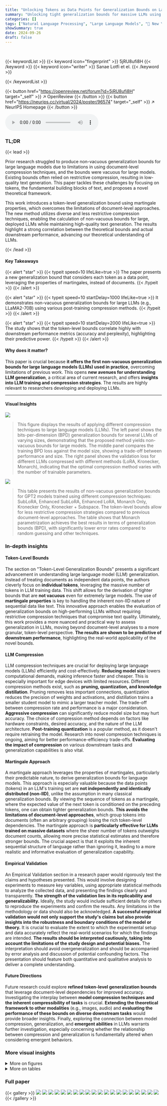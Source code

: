 ```yaml
---
title: "Unlocking Tokens as Data Points for Generalization Bounds on Larger Language Models"
summary: "Unlocking tight generalization bounds for massive LLMs using a novel token-level approach."
categories: []
tags: ["Natural Language Processing", "Large Language Models", "🏢 New York University",]
showSummary: true
date: 2024-09-26
draft: false
---
```


<br>

{{< keywordList >}}
{{< keyword icon="fingerprint" >}} 5jRU8ufi8H {{< /keyword >}}
{{< keyword icon="writer" >}} Sanae Lotfi et el. {{< /keyword >}}
 
{{< /keywordList >}}

{{< button href="https://openreview.net/forum?id=5jRU8ufi8H" target="_self" >}}
↗ OpenReview
{{< /button >}}
{{< button href="https://neurips.cc/virtual/2024/poster/96574" target="_self" >}}
↗ NeurIPS Homepage
{{< /button >}}


<audio controls>
    <source src="https://ai-paper-reviewer.com/5jRU8ufi8H/podcast.wav" type="audio/wav">
    Your browser does not support the audio element.
</audio>


### TL;DR


{{< lead >}}

Prior research struggled to produce non-vacuous generalization bounds for large language models due to limitations in using document-level compression techniques, and the bounds were vacuous for large models. Existing bounds often relied on restrictive compression, resulting in low-quality text generation.  This paper tackles these challenges by focusing on tokens, the fundamental building blocks of text, and proposes a novel theoretical framework. 

This work introduces a token-level generalization bound using martingale properties, which overcomes the limitations of document-level approaches. The new method utilizes diverse and less restrictive compression techniques, enabling the calculation of non-vacuous bounds for large, deployed LLMs while maintaining high-quality text generation. The results highlight a strong correlation between the theoretical bounds and actual downstream performance, advancing our theoretical understanding of LLMs.

{{< /lead >}}


#### Key Takeaways

{{< alert "star" >}}
{{< typeit speed=10 lifeLike=true >}} The paper presents a new generalization bound that considers each token as a data point, leveraging the properties of martingales, instead of documents. {{< /typeit >}}
{{< /alert >}}

{{< alert "star" >}}
{{< typeit speed=10 startDelay=1000 lifeLike=true >}} It demonstrates non-vacuous generalization bounds for large LLMs (e.g., LLaMA2-70B) using various post-training compression methods. {{< /typeit >}}
{{< /alert >}}

{{< alert "star" >}}
{{< typeit speed=10 startDelay=2000 lifeLike=true >}} The study shows that the token-level bounds correlate highly with downstream performance metrics (accuracy and perplexity), highlighting their predictive power. {{< /typeit >}}
{{< /alert >}}

#### Why does it matter?
This paper is crucial because **it offers the first non-vacuous generalization bounds for large language models (LLMs) used in practice**, overcoming limitations of previous work.  This opens **new avenues for understanding LLM generalization**, a critical area of current research, and offers **insights into LLM training and compression strategies**. The results are highly relevant to researchers developing and deploying LLMs.

------
#### Visual Insights



![](https://ai-paper-reviewer.com/5jRU8ufi8H/figures_2_1.jpg)

> This figure displays the results of applying different compression techniques to large language models (LLMs). The left panel shows the bits-per-dimension (BPD) generalization bounds for several LLMs of varying sizes, demonstrating that the proposed method yields non-vacuous bounds for large models. The middle panel compares the training BPD loss against the model size, showing a trade-off between performance and size. The right panel shows the validation loss for different LLMs compressed with different methods (LoRA, Kronecker, Monarch), indicating that the optimal compression method varies with the number of trainable parameters.





![](https://ai-paper-reviewer.com/5jRU8ufi8H/tables_7_1.jpg)

> This table presents the results of non-vacuous generalization bounds for GPT2 models trained using different compression techniques: SubLoRA, Enhanced SubLoRA, Enhanced LoRA, Monarch Only, Kronecker Only, Kronecker + Subspace.  The token-level bounds allow for less restrictive compression strategies compared to previous document-level approaches. The table shows that Monarch parametrization achieves the best results in terms of generalization bounds (BPD), with significantly lower error rates compared to random guessing and other techniques.





### In-depth insights


#### Token-Level Bounds
The section on "Token-Level Generalization Bounds" presents a significant advancement in understanding large language model (LLM) generalization.  Instead of treating documents as independent data points, the authors cleverly focus on **individual tokens**, leveraging the massive number of tokens in LLM training data. This shift allows for the derivation of tighter bounds that are **not vacuous** even for extremely large models.  The use of **martingale properties** is key to handling the inherent non-IID nature of sequential data like text.  This innovative approach enables the evaluation of generalization bounds on high-performing LLMs without requiring restrictive compression techniques that compromise text quality.  Ultimately, this work provides a more nuanced and practical way to assess generalization in LLMs, moving beyond document-level analyses to a more granular, token-level perspective. **The results are shown to be predictive of downstream performance**, highlighting the real-world applicability of the novel bounds.

#### LLM Compression
LLM compression techniques are crucial for deploying large language models (LLMs) efficiently and cost-effectively.  **Reducing model size** lowers computational demands, making inference faster and cheaper.  This is especially important for edge devices with limited resources.  Different compression methods exist, such as **pruning, quantization, and knowledge distillation**.  Pruning removes less important connections, quantization reduces the precision of weights and activations, and distillation trains a smaller student model to mimic a larger teacher model. The trade-off between compression rate and performance is a major consideration.  **Aggressive compression** can significantly reduce model size but may hurt accuracy. The choice of compression method depends on factors like hardware constraints, desired accuracy, and the nature of the LLM architecture.  **Post-training quantization** is a popular method, as it doesn't require retraining the model. Research into novel compression techniques is ongoing, aiming for better performance-efficiency trade-offs.  **Evaluating the impact of compression** on various downstream tasks and generalization capabilities is also vital.

#### Martingale Approach
A martingale approach leverages the properties of martingales, particularly their predictable nature, to derive generalization bounds for language models.  This approach is especially valuable because the data points (tokens) in an LLM's training set are **not independently and identically distributed (non-IID)**, unlike the assumption in many classical generalization bounds.  By viewing the sequence of tokens as a martingale, where the expected value of the next token is conditioned on the preceding tokens, one can obtain tighter generalization bounds. **This avoids the limitations of document-level approaches**, which group tokens into documents (often an arbitrary grouping) losing the rich token-level dependencies. The martingale approach is **particularly effective for LLMs trained on massive datasets** where the sheer number of tokens outweighs document counts, allowing more precise statistical estimates and therefore stronger bounds.  The crucial aspect is that it exploits the inherent sequential structure of language rather than ignoring it, leading to a more realistic and informative evaluation of generalization capability.

#### Empirical Validation
An Empirical Validation section in a research paper would rigorously test the claims and hypotheses presented.  This would involve designing experiments to measure key variables, using appropriate statistical methods to analyze the collected data, and presenting the findings clearly and transparently.  **The strength of the validation lies in its replicability and generalizability.**  Ideally, the study would include sufficient details for others to reproduce the experiments and confirm the results.  Any limitations in the methodology or data should also be acknowledged.  **A successful empirical validation would not only support the study's claims but also provide insights into the robustness and boundary conditions of the model or theory.**  It is crucial to evaluate the extent to which the experimental setup and data accurately reflect the real-world scenarios for which the findings are intended.  **The results should be interpreted cautiously, taking into account the limitations of the study design and potential biases.**  The interpretation should avoid overgeneralization and should be accompanied by error analysis and discussion of potential confounding factors. The presentation should feature both quantitative and qualitative analysis to deliver a complete understanding.

#### Future Directions
Future research could explore **refined token-level generalization bounds** that leverage document-level dependencies for improved accuracy.  Investigating the interplay between **model compression techniques and the inherent compressibility of tasks** is crucial.  **Extending the theoretical framework to other modalities** (e.g., images, audio) and **evaluating the performance of these bounds on diverse downstream tasks** would provide broader insights.  Finally,  exploring the connection between model compression, generalization, and **emergent abilities** in LLMs warrants further investigation, especially concerning whether the relationship between compression and generalization is fundamentally altered when considering emergent behaviors.


### More visual insights

<details>
<summary>More on figures
</summary>


![](https://ai-paper-reviewer.com/5jRU8ufi8H/figures_5_1.jpg)

> This figure demonstrates the non-vacuous generalization bounds achieved for various LLMs (LLaMA family) with up to 70 billion parameters.  The left panel shows the bits-per-dimension (BPD) bounds against compressed model size, highlighting the trade-off between compression and model performance. The middle panel compares training loss (BPD) across different LLaMA models, showcasing the relationship between model size and training loss. The right panel illustrates the validation loss against different compression techniques (LoRA, Kronecker, Monarch) across varying numbers of trainable parameters, revealing the optimal compression technique based on model size.


![](https://ai-paper-reviewer.com/5jRU8ufi8H/figures_17_1.jpg)

> This figure shows the result of an experiment designed to differentiate between a model's ability to memorize facts and its ability to recognize patterns.  Two types of sequences were generated: structured (highly compressible) and random (incompressible).  A GPT-2 model was trained on these sequences and then compressed using post-training quantization with varying levels of aggressiveness (quantization levels). The plot shows the accuracy of integer prediction for both types of sequences at different compression levels. The results indicate that as the model is compressed more aggressively, the ability to recall unstructured sequences deteriorates much faster than the ability to recognize structured patterns, highlighting the difference between memorization and pattern recognition in LLMs.


![](https://ai-paper-reviewer.com/5jRU8ufi8H/figures_18_1.jpg)

> This figure shows the results of applying different compression techniques to several LLMs (LLaMA family) and evaluating their generalization bounds using three different metrics.  The left panel shows bits per dimension (BPD) bounds versus compressed model size for various LLMs and quantization levels. The middle panel displays training BPD loss versus compressed size for the LLMs. The right panel compares validation loss for various compression methods (LoRA, Kronecker, Monarch) at different numbers of trainable parameters.  It demonstrates the achieved non-vacuous generalization bounds for large models and the trade-off between compression and performance.


![](https://ai-paper-reviewer.com/5jRU8ufi8H/figures_20_1.jpg)

> This figure presents a comprehensive analysis of non-vacuous generalization bounds for large language models (LLMs), specifically focusing on the LLaMA family.  It shows the relationship between model size, compression techniques, and generalization performance using three key metrics: BPD (bits per dimension) bounds, training loss, and validation loss. The left panel demonstrates that even with models up to 70B parameters, non-vacuous bounds can be achieved. The middle panel reveals the relationship between training loss and model size, and the right panel shows how the choice of compression technique (LoRA, Kronecker, Monarch) influences validation loss at different parameter scales.


</details>




<details>
<summary>More on tables
</summary>


![](https://ai-paper-reviewer.com/5jRU8ufi8H/tables_8_1.jpg)
> This table presents the results of applying post-training quantization to pretrained GPT2 models of varying sizes (124M, 355M, and 774M parameters).  The table shows the achieved BPD (bits per dimension) bound, along with the Top-1 and Top-100 error rates.  The key finding is that even with relatively large models, non-vacuous generalization bounds are achieved using only post-training quantization without modifying the original pretraining process.

![](https://ai-paper-reviewer.com/5jRU8ufi8H/tables_8_2.jpg)
> This table presents the results of applying post-training quantization to pretrained LLAMA2 models of varying sizes (7B, 13B, and 70B parameters).  It shows the achieved non-vacuous generalization bounds (bits per dimension (BPD), Top-1 error, and Top-100 error) for the next-token prediction task on the Amber dataset.  The results demonstrate that even very large language models can achieve non-vacuous generalization bounds with appropriate compression techniques (in this case, 2-bit quantization).  A random guess baseline is also included for comparison.

![](https://ai-paper-reviewer.com/5jRU8ufi8H/tables_9_1.jpg)
> This table compares the bits-per-dimension (BPD) achieved by a quantized GPT2 small model and k-th order Markov chains on the OpenWebText dataset.  The results show that the GPT2 model achieves significantly better bounds than the Markov chains, even for relatively high values of k (context length).  This demonstrates that the model's ability to predict the next token goes beyond simply memorizing short sequences of tokens (n-grams) and captures much longer-range correlations within the text.

![](https://ai-paper-reviewer.com/5jRU8ufi8H/tables_15_1.jpg)
> This table shows the results of applying various compression techniques (SubLoRA, enhanced SubLoRA, enhanced LoRA, Monarch Only, Kronecker Only, Kronecker + Subspace) to the GPT2 model for pretraining.  The token-level bounds allow for less restrictive compression compared to document-level approaches. The table presents the BPD bound, Top-1, Top-10, and Top-100 errors for each compression technique, showing that Monarch parametrization gives the best results in terms of generalization bounds.

![](https://ai-paper-reviewer.com/5jRU8ufi8H/tables_16_1.jpg)
> This table presents the zero-shot performance of GPT-2 models of varying sizes (117M, 345M, 762M, and 1542M parameters) on several downstream tasks.  The tasks include LAMBADA (perplexity and accuracy), CBT-CN (accuracy), CBT-NE (accuracy), WikiText2 (perplexity), PTB (perplexity), WikiText103 (perplexity), and 1BW (perplexity). The results are adapted from Radford et al. [39] and showcase how model size affects zero-shot performance across diverse language modeling tasks.

![](https://ai-paper-reviewer.com/5jRU8ufi8H/tables_18_1.jpg)
> This table shows the results of applying the proposed token-level generalization bounds to language models pretrained on antibody sequences.  The models used were Mistral 377M, 212M, and 94M, each with post-training quantization applied.  The table shows the bits per dimension (BPD) bound achieved, along with the Top-1, Top-10, and Top-100 error rates.  It highlights that even small models achieve non-vacuous generalization bounds on this specific dataset.

![](https://ai-paper-reviewer.com/5jRU8ufi8H/tables_19_1.jpg)
> This table presents non-vacuous token-level generalization bounds for various open-source pretrained LLMs (LLaMA1 and LLaMA2, including chat versions) after post-training quantization using QuIP#.  The bounds are calculated for different bit precisions (2, 3, and 4 bits) and model sizes, showing the bits per dimension (BPD), Top-1, Top-10, and Top-100 errors.  The results demonstrate that even large language models with billions of parameters can achieve non-vacuous bounds using this method.  The comparison with a random guess baseline highlights the significance of the obtained bounds.

![](https://ai-paper-reviewer.com/5jRU8ufi8H/tables_20_1.jpg)
> This table presents the non-vacuous generalization bounds achieved using different compression techniques for GPT2 pretraining.  The results show the impact of different compression methods (SubLoRA, enhanced SubLoRA, enhanced LoRA, Monarch only, Kronecker only, Kronecker + Subspace) on the BPD bound and Top-k errors. The token-level bounds allow for less restrictive compression, demonstrating that the Monarch parametrization yields the best results.

</details>




### Full paper

{{< gallery >}}
<img src="https://ai-paper-reviewer.com/5jRU8ufi8H/1.png" class="grid-w50 md:grid-w33 xl:grid-w25" />
<img src="https://ai-paper-reviewer.com/5jRU8ufi8H/2.png" class="grid-w50 md:grid-w33 xl:grid-w25" />
<img src="https://ai-paper-reviewer.com/5jRU8ufi8H/3.png" class="grid-w50 md:grid-w33 xl:grid-w25" />
<img src="https://ai-paper-reviewer.com/5jRU8ufi8H/4.png" class="grid-w50 md:grid-w33 xl:grid-w25" />
<img src="https://ai-paper-reviewer.com/5jRU8ufi8H/5.png" class="grid-w50 md:grid-w33 xl:grid-w25" />
<img src="https://ai-paper-reviewer.com/5jRU8ufi8H/6.png" class="grid-w50 md:grid-w33 xl:grid-w25" />
<img src="https://ai-paper-reviewer.com/5jRU8ufi8H/7.png" class="grid-w50 md:grid-w33 xl:grid-w25" />
<img src="https://ai-paper-reviewer.com/5jRU8ufi8H/8.png" class="grid-w50 md:grid-w33 xl:grid-w25" />
<img src="https://ai-paper-reviewer.com/5jRU8ufi8H/9.png" class="grid-w50 md:grid-w33 xl:grid-w25" />
<img src="https://ai-paper-reviewer.com/5jRU8ufi8H/10.png" class="grid-w50 md:grid-w33 xl:grid-w25" />
<img src="https://ai-paper-reviewer.com/5jRU8ufi8H/11.png" class="grid-w50 md:grid-w33 xl:grid-w25" />
<img src="https://ai-paper-reviewer.com/5jRU8ufi8H/12.png" class="grid-w50 md:grid-w33 xl:grid-w25" />
<img src="https://ai-paper-reviewer.com/5jRU8ufi8H/13.png" class="grid-w50 md:grid-w33 xl:grid-w25" />
<img src="https://ai-paper-reviewer.com/5jRU8ufi8H/14.png" class="grid-w50 md:grid-w33 xl:grid-w25" />
<img src="https://ai-paper-reviewer.com/5jRU8ufi8H/15.png" class="grid-w50 md:grid-w33 xl:grid-w25" />
<img src="https://ai-paper-reviewer.com/5jRU8ufi8H/16.png" class="grid-w50 md:grid-w33 xl:grid-w25" />
<img src="https://ai-paper-reviewer.com/5jRU8ufi8H/17.png" class="grid-w50 md:grid-w33 xl:grid-w25" />
<img src="https://ai-paper-reviewer.com/5jRU8ufi8H/18.png" class="grid-w50 md:grid-w33 xl:grid-w25" />
<img src="https://ai-paper-reviewer.com/5jRU8ufi8H/19.png" class="grid-w50 md:grid-w33 xl:grid-w25" />
<img src="https://ai-paper-reviewer.com/5jRU8ufi8H/20.png" class="grid-w50 md:grid-w33 xl:grid-w25" />
{{< /gallery >}}